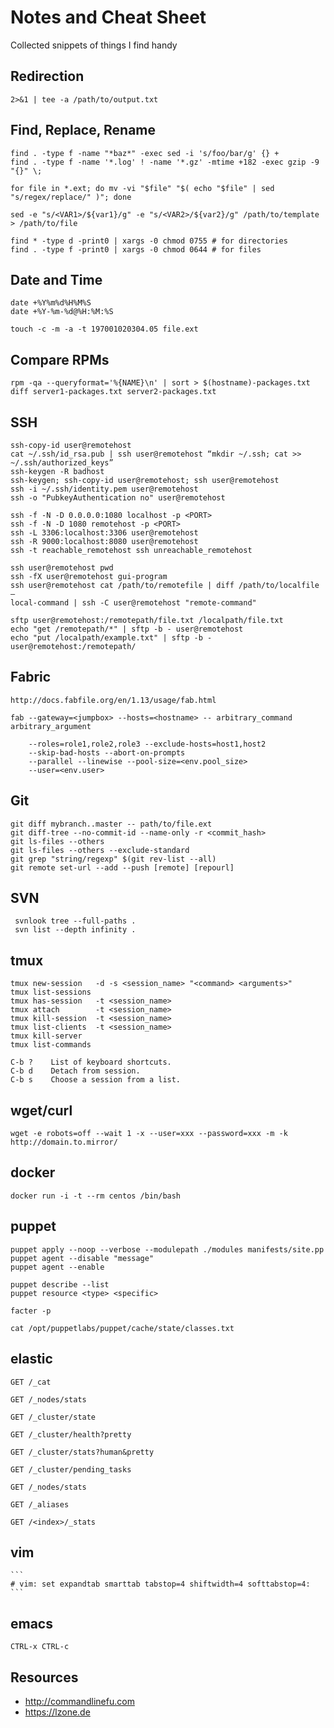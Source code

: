 # Notes and Cheat Sheet

Collected snippets of things I find handy


## Redirection

    2>&1 | tee -a /path/to/output.txt

## Find, Replace, Rename

    find . -type f -name "*baz*" -exec sed -i 's/foo/bar/g' {} +
    find . -type f -name '*.log' ! -name '*.gz' -mtime +182 -exec gzip -9 "{}" \;

    for file in *.ext; do mv -vi "$file" "$( echo "$file" | sed "s/regex/replace/" )"; done

    sed -e "s/<VAR1>/${var1}/g" -e "s/<VAR2>/${var2}/g" /path/to/template > /path/to/file

    find * -type d -print0 | xargs -0 chmod 0755 # for directories
    find . -type f -print0 | xargs -0 chmod 0644 # for files

## Date and Time

    date +%Y%m%d%H%M%S
    date +%Y-%m-%d@%H:%M:%S

    touch -c -m -a -t 197001020304.05 file.ext

## Compare RPMs

    rpm -qa --queryformat='%{NAME}\n' | sort > $(hostname)-packages.txt
    diff server1-packages.txt server2-packages.txt

## SSH

    ssh-copy-id user@remotehost
    cat ~/.ssh/id_rsa.pub | ssh user@remotehost “mkdir ~/.ssh; cat >> ~/.ssh/authorized_keys”
    ssh-keygen -R badhost
    ssh-keygen; ssh-copy-id user@remotehost; ssh user@remotehost
    ssh -i ~/.ssh/identity.pem user@remotehost
    ssh -o "PubkeyAuthentication no" user@remotehost

    ssh -f -N -D 0.0.0.0:1080 localhost -p <PORT>
    ssh -f -N -D 1080 remotehost -p <PORT>
    ssh -L 3306:localhost:3306 user@remotehost
    ssh -R 9000:localhost:8080 user@remotehost
    ssh -t reachable_remotehost ssh unreachable_remotehost

    ssh user@remotehost pwd
    ssh -fX user@remotehost gui-program
    ssh user@remotehost cat /path/to/remotefile | diff /path/to/localfile –
    local-command | ssh -C user@remotehost "remote-command"

    sftp user@remotehost:/remotepath/file.txt /localpath/file.txt
    echo "get /remotepath/*" | sftp -b - user@remotehost
    echo "put /localpath/example.txt" | sftp -b - user@remotehost:/remotepath/

## Fabric
    http://docs.fabfile.org/en/1.13/usage/fab.html

    fab --gateway=<jumpbox> --hosts=<hostname> -- arbitrary_command arbitrary_argument

        --roles=role1,role2,role3 --exclude-hosts=host1,host2
        --skip-bad-hosts --abort-on-prompts
        --parallel --linewise --pool-size=<env.pool_size>
        --user=<env.user>

## Git

    git diff mybranch..master -- path/to/file.ext
    git diff-tree --no-commit-id --name-only -r <commit_hash>
    git ls-files --others
    git ls-files --others --exclude-standard
    git grep "string/regexp" $(git rev-list --all)
    git remote set-url --add --push [remote] [repourl]

## SVN

     svnlook tree --full-paths .
     svn list --depth infinity .

## tmux

    tmux new-session   -d -s <session_name> "<command> <arguments>"
    tmux list-sessions
    tmux has-session   -t <session_name>
    tmux attach        -t <session_name>
    tmux kill-session  -t <session_name>
    tmux list-clients  -t <session_name>
    tmux kill-server
    tmux list-commands

    C-b ?    List of keyboard shortcuts.
    C-b d    Detach from session.
    C-b s    Choose a session from a list.

## wget/curl

    wget -e robots=off --wait 1 -x --user=xxx --password=xxx -m -k http://domain.to.mirror/

## docker

    docker run -i -t --rm centos /bin/bash

## puppet

    puppet apply --noop --verbose --modulepath ./modules manifests/site.pp
    puppet agent --disable "message"
    puppet agent --enable

    puppet describe --list
    puppet resource <type> <specific>

    facter -p

    cat /opt/puppetlabs/puppet/cache/state/classes.txt

## elastic

    GET /_cat

    GET /_nodes/stats

    GET /_cluster/state

    GET /_cluster/health?pretty

    GET /_cluster/stats?human&pretty

    GET /_cluster/pending_tasks

    GET /_nodes/stats

    GET /_aliases

    GET /<index>/_stats


## vim

    ```
    # vim: set expandtab smarttab tabstop=4 shiftwidth=4 softtabstop=4:
    ```

## emacs

    CTRL-x CTRL-c

## Resources

  - http://commandlinefu.com
  - https://lzone.de

